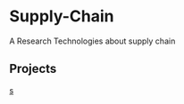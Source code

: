 # Supply-Chain

A Research Technologies about supply chain 

## Projects

[s](https://github.com/klebermagno/cortana-intelligence-inventory-optimization)

